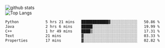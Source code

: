 ![github stats](https://github-readme-stats.vercel.app/api?username=AndreFerreira5&show_icons=true&theme=dark&count_private=true)
<br>
![Top Langs](https://github-readme-stats.vercel.app/api/top-langs/?username=AndreFerreira5&layout=compact&theme=dark)
<br>
<!--START_SECTION:waka-->

```txt
Python            5 hrs 21 mins   ████████████▓░░░░░░░░░░░░   50.86 %
Java              2 hrs 6 mins    █████░░░░░░░░░░░░░░░░░░░░   19.99 %
C++               1 hr 49 mins    ████▒░░░░░░░░░░░░░░░░░░░░   17.31 %
Text              21 mins         ▓░░░░░░░░░░░░░░░░░░░░░░░░   03.33 %
Properties        17 mins         ▓░░░░░░░░░░░░░░░░░░░░░░░░   02.82 %
```

<!--END_SECTION:waka-->
